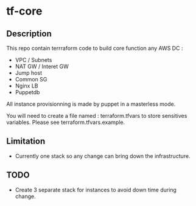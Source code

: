 # tf-core

## Description
This repo contain terrraform code to build core function any AWS DC :
- VPC / Subnets
- NAT GW / Interet GW
- Jump host
- Common SG
- Nginx LB
- Puppetdb

All instance provisionning is made by puppet in a masterless mode.

You will need to create a file named : terraform.tfvars to store sensitives variables.
Please see terraform.tfvars.example.

## Limitation

- Currently one stack so any change can bring down the infrastructure.

## TODO

- Create 3 separate stack for instances to avoid down time during change.
